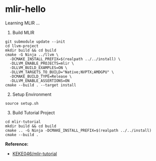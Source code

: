 # mlir-hello
Learning MLIR ...

1. Build MLIR
```shell
git submodule update --init
cd llvm-project
mkdir build && cd build
cmake -G Ninja ../llvm \
  -DCMAKE_INSTALL_PREFIX=$(realpath ../../install) \
  -DLLVM_ENABLE_PROJECTS=mlir \
  -DLLVM_BUILD_EXAMPLES=ON \
  -DLLVM_TARGETS_TO_BUILD="Native;NVPTX;AMDGPU" \
  -DCMAKE_BUILD_TYPE=Release \
  -DLLVM_ENABLE_ASSERTIONS=ON
cmake --build . --target install
```

2. Setup Environment
```shell
source setup.sh
```

3. Build Tutorial Project
```shell
cd mlir-tutorial
mkdir build && cd build
cmake .. -G Ninja -DCMAKE_INSTALL_PREFIX=$(realpath ../../install)
cmake --build .
```

**Reference:**
- [KEKE046/mlir-tutorial](https://github.com/KEKE046/mlir-tutorial)
